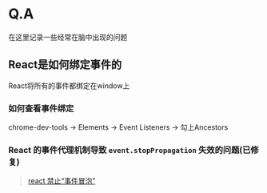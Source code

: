 # Q.A

在这里记录一些经常在脑中出现的问题

## React是如何绑定事件的

React将所有的事件都绑定在window上

### 如何查看事件绑定

chrome-dev-tools -> Elements -> Event Listeners -> 勾上Ancestors

### React 的事件代理机制导致 `event.stopPropagation` 失效的问题(已修复)

> [react 禁止“事件冒泡”](https://github.com/youngwind/blog/issues/9)







